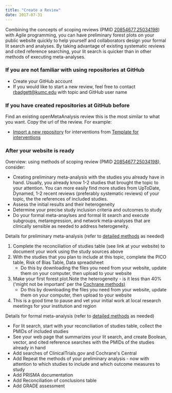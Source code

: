 ```yaml
---
title: "Create a Review"
date: 2017-07-31
---
```

Combining the concepts of scoping reviews (PMID <a href="https://pubmed.gov/20854677,25034198">20854677,25034198</a>) with Agile programming, you can have preliminary forest plots on your public website quickly to help yourself and collaborators design your formal lit search and analyses. By taking advantage of existing systematic reviews and cited reference searching, your lit search is quicker than in other methods of executing meta-analyses.
<!--more-->

<h3>If you are not familiar with using repositories at GitHub</h3>
<ul>
	<li>Create your GitHub account</li>
	<li>If you would like to start a new review, feel free to contact <a href="mailto:rbadgett@kumc.edu">rbadgett@kumc.edu</a> with topic and GitHub user name</li>
</ul>

<h3>If you have created repositories at GitHub before</h3>
<div>Find an existing openMetaAnalysis review this is the most similar to what you want. Copy the url of the review. For example:</div>
<ul>
	<li><a href="https://github.com/new/import">Import a new repository</a> for interventions from <a href="https://github.com/openMetaAnalysis/Template-a-full-living-systematic-review-of-interventions">Template for interventions</a></li>
</ul>

<h3>After your website is ready</h3>
<div>Overview: using methods of scoping review (PMID <a href="https://pubmed.gov/20854677,25034198">20854677,25034198</a>), consider:</div>
<ul>
	<li>Creating preliminary meta-analysis with the studies you already have in hand. Usually, you already know 1-2 studies that brought the topic to your attention. You can more easily find more studies from UpToDate, Dynamed, 1-2 recent reviews (preferably systematic reviews) of your topic, the the references of included studies.</li>
	<li>Assess the initial results and their heterogeneity</li>
	<li>Determine your precise study inclusion criteria and outcomes to study
	<li>Do your formal meta-anaylses and formal lit search and execute subgroups, metaregression, and network meta-analyses that are clinically sensible as needed to address heterogeneity.</li>
</ul>

<div>Details for preliminary meta-analysis (refer to <a href="https://openmetaanalysis.github.io/methods.html">detailed methods</a> as needed)</div>
<ol>
	<li>Complete the reconciliation of studies table (see link  at your website) to document your work using the study sources above</li>
	<li>With the studies that you plan to include at this topic, complete the PICO table, Risk of Bias Table, Data spreadsheet
	<ul><li>Do this by downloading the files you need from your website, update them on your computer, then upload to your website</li></ul>
	</li>
	<li>Make your first forest plot.Note the heterogeneity - is it less than 40% ('might not be important' per the <a href="http://handbook-5-1.cochrane.org/chapter_9/9_5_2_identifying_and_measuring_heterogeneity.htm">Cochrane methods)</a>
	<ul><li>Do this by downloading the files you need from your website, update them on your computer, then upload to your website</li></ul>
	</li>
	<li>This is a good time to pause and vet your initial work at local research meetings for your institution and region</li>
</ol>

<div>Details for formal meta-analysis (refer to <a href="https://openmetaanalysis.github.io/methods.html">detailed methods</a> as needed)</div>
<ul>
	<li>For lit search, start with your reconciliation of studies table, collect the PMIDs of included studies</li>
	<li>See your web page that summarizes your lit search, and create Boolean, vector, and cited reference searches with the PMIDs of the studies already in hand</li>
	<li>Add searches of ClinicalTrials.gov and Cochrane's Central</li>
	<li>Add Repeat the methods of your preliminary analysis - now with attention to which studies to include and which outcome measures to study</li>
	<li>Add PRISMA documentation</li>
	<li>Add Reconciliation of conclusions table</li>
	<li>Add GRADE assessment</li>
</ul>
